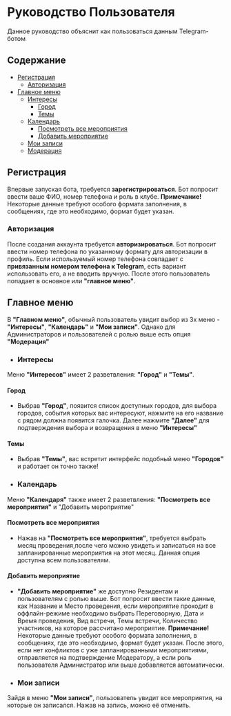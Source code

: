 # Руководство Пользователя

Данное руководство объяснит как пользоваться данным Telegram-ботом

## Содержание
- [Регистрация](#регистрация)
  - [Авторизация](#авторизация)
- [Главное меню](#главное-меню)
    - [Интересы](#интересы)
        - [Город](#город)
        - [Темы](#темы)
    - [Календарь](#календарь)
        - [Посмотреть все мероприятия](#посмотреть-все-мероприятия)
        - [Добавить мероприятие](#добавить-мероприятие)
    - [Мои записи](#мои-записи)
    - [Модерация](#Модерация)

## Регистрация 

Впервые запуская бота, требуется **зарегистрироваться**. Бот попросит ввести ваше ФИО, номер телефона и роль в клубе.
**Примечание!** Некоторые данные требуют особого формата заполнения, в сообщениях, где это необходимо, формат будет указан.


### Авторизация

После создания аккаунта требуется **авторизироваться**.
Бот попросит ввести номер телефона по указанному формату для авторизации в профиль. Если используемый номер телефона совпадает с **привязанным номером телефона к Telegram**, есть вариант использовать его, а не вводить вручную.
После этого пользователь попадает в основное или **"главное меню"**.

## Главное меню

В **"Главном меню"**, обычный пользователь увидит выбор из 3х меню - **"Интересы"**, **"Календарь"** и **"Мои записи"**. Однако для Администраторов и пользователей с ролью выше есть опция **"Модерация"**

- ### Интересы

Меню **"Интересов"** имеет 2 разветвления: **"Город"** и **"Темы"**.
#### Город
- Выбрав **"Город"**, появится список доступных городов, для выбора городов, события которых вас интересуют, нажмите на его название с рядом должна появится галочка. Далее нажмите **"Далее"** для подтверждения выбора и возвращения в меню **"Интересы"**
#### Темы
- Выбрав **"Темы"**, вас встретит интерфейс подобный меню **"Городов"** и работает он точно также!

- ### Календарь

Меню **"Календаря"** также имеет 2 разветвления: **"Посмотреть все мероприятия"** и "Добавить мероприятие"
#### Посмотреть все мероприятия
- Нажав на **"Посмотреть все мероприятия"**, требуется выбрать месяц проведения,после чего можно увидеть и записаться на все запланированные мероприятия на этот месяц. Данная опция доступна всем пользователям.
#### Добавить мероприятие
- **"Добавить мероприятие"** же доступно Резидентам и пользователям с ролью выше.
Бот попросит ввести такие данные, как Название и Место проведения, если мероприятие проходит в оффлайн-режиме необходимо выбрать Переговорную, Дата и Время проведения, Вид встречи, Темы встречи, Количество участников, на которое рассчитано мероприятие.
**Примечание!** Некоторые данные требуют особого формата заполнения, в сообщениях, где это необходимо, формат будет указан.
После этого, если нет конфликтов с уже запланированными мероприятиями, отправляется на подтверждение Модератору, а если роль пользователя Администратор или выше добавляется автоматически.

- ### Мои записи

Зайдя в меню **"Мои записи"**, пользователь увидит все мероприятия, на которые он записался. Нажав на запись, можно её отменить.
